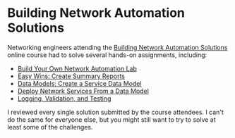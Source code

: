 # Building Network Automation Solutions

Networking engineers attending the [Building Network Automation Solutions](https://www.ipspace.net/NetAutSol/) online course had to solve several hands-on assignments, including:

* [Build Your Own Network Automation Lab](EX-Build_Lab.md)
* [Easy Wins: Create Summary Reports](EX-Create_Summary_Reports.md)
* [Data Models: Create a Service Data Model](EX-Create_Service_Data_Model.md)
* [Deploy Network Services From a Data Model](EX-Deploy_Network_Services.md)
* [Logging, Validation, and Testing](EX-Logging_Testing.md)

I reviewed every single solution submitted by the course attendees. I can't do the same for everyone else, but you might still want to try to solve at least some of the challenges.